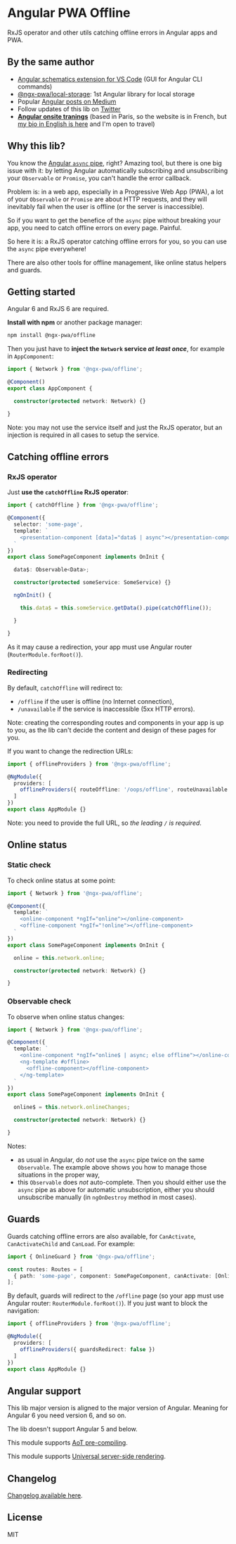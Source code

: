 # Angular PWA Offline

RxJS operator and other utils catching offline errors in Angular apps and PWA.

## By the same author

- [Angular schematics extension for VS Code](https://marketplace.visualstudio.com/items?itemName=cyrilletuzi.angular-schematics) (GUI for Angular CLI commands)
- [@ngx-pwa/local-storage](https://github.com/cyrilletuzi/angular-async-local-storage): 1st Angular library for local storage
- Popular [Angular posts on Medium](https://medium.com/@cyrilletuzi)
- Follow updates of this lib on [Twitter](https://twitter.com/cyrilletuzi)
- **[Angular onsite tranings](https://formationjavascript.com/formation-angular/)** (based in Paris, so the website is in French, but [my bio in English is here](https://www.cyrilletuzi.com/en/web/) and I'm open to travel)

## Why this lib?

You know the [Angular `async` pipe](https://angular.io/guide/pipes#the-impure-asyncpipe), right? Amazing tool, but there is one big issue with it:
by letting Angular automatically subscribing and unsubscribing your `Observable` or `Promise`, you can't handle the error callback.

Problem is: in a web app, especially in a Progressive Web App (PWA),
a lot of your `Observable` or `Promise` are about HTTP requests,
and they will inevitably fail when the user is offline (or the server is inaccessible).

So if you want to get the benefice of the `async` pipe without breaking your app, you need to catch offline errors on every page. Painful.

So here it is: a RxJS operator catching offline errors for you, so you can use the `async` pipe everywhere!

There are also other tools for offline management, like online status helpers and guards.

## Getting started

Angular 6 and RxJS 6 are required.

**Install with npm** or another package manager:

```bash
npm install @ngx-pwa/offline
```

Then you just have to **inject the `Network` service *at least once***, for example in `AppComponent`:

```typescript
import { Network } from '@ngx-pwa/offline';

@Component()
export class AppComponent {

  constructor(protected network: Network) {}

}
```

Note: you may not use the service itself and just the RxJS operator, but an injection is required in all cases to setup the service.

## Catching offline errors

### RxJS operator

Just **use the `catchOffline` RxJS operator**:

```typescript
import { catchOffline } from '@ngx-pwa/offline';

@Component({
  selector: 'some-page',
  template: `
    <presentation-component [data]="data$ | async"></presentation-component>
  `
})
export class SomePageComponent implements OnInit {

  data$: Observable<Data>;

  constructor(protected someService: SomeService) {}

  ngOnInit() {

    this.data$ = this.someService.getData().pipe(catchOffline());

  }

}
```

As it may cause a redirection, your app must use Angular router (`RouterModule.forRoot()`).

### Redirecting

By default, `catchOffline` will redirect to:

- `/offline` if the user is offline (no Internet connection),
- `/unavailable` if the service is inaccessible (5xx HTTP errors).

Note: creating the corresponding routes and components in your app is up to you,
as the lib can't decide the content and design of these pages for you.

If you want to change the redirection URLs:

```typescript
import { offlineProviders } from '@ngx-pwa/offline';

@NgModule({
  providers: [
    offlineProviders({ routeOffline: '/oops/offline', routeUnavailable: '/oops/unavailable' })
  ]
})
export class AppModule {}
```

Note: you need to provide the full URL, so *the leading `/` is required*.

## Online status

### Static check

To check online status at some point:

```typescript
import { Network } from '@ngx-pwa/offline';

@Component({
  template: `
    <online-component *ngIf="online"></online-component>
    <offline-component *ngIf="!online"></offline-component>
  `
})
export class SomePageComponent implements OnInit {

  online = this.network.online;

  constructor(protected network: Network) {}

}
```

### Observable check

To observe when online status changes:

```typescript
import { Network } from '@ngx-pwa/offline';

@Component({
  template: `
    <online-component *ngIf="online$ | async; else offline"></online-component>
    <ng-template #offline>
      <offline-component></offline-component>
    </ng-template>
  `
})
export class SomePageComponent implements OnInit {

  online$ = this.network.onlineChanges;

  constructor(protected network: Network) {}

}
```

Notes:
- as usual in Angular, do *not* use the `async` pipe twice on the same `Observable`. The example above shows you how to manage those situations in the proper way,
- this `Observable` does *not* auto-complete. Then you should either use the `async` pipe as above for automatic unsubscription, either you should unsubscribe manually (in `ngOnDestroy` method in most cases).

## Guards

Guards catching offline errors are also available, for `CanActivate`, `CanActivateChild` and `CanLoad`. For example:

```typescript
import { OnlineGuard } from '@ngx-pwa/offline';

const routes: Routes = [
  { path: 'some-page', component: SomePageComponent, canActivate: [OnlineGuard] }
];
```

By default, guards will redirect to the `/offline` page (so your app must use Angular router: `RouterModule.forRoot()`).
If you just want to block the navigation:
```typescript
import { offlineProviders } from '@ngx-pwa/offline';

@NgModule({
  providers: [
    offlineProviders({ guardsRedirect: false })
  ]
})
export class AppModule {}
```

## Angular support

This lib major version is aligned to the major version of Angular. Meaning for Angular 6 you need version 6, and so on.

The lib doesn't support Angular 5 and below.

This module supports [AoT pre-compiling](https://angular.io/guide/aot-compiler).

This module supports [Universal server-side rendering](https://github.com/angular/universal).

## Changelog

[Changelog available here](https://github.com/cyrilletuzi/ngx-pwa-offline/blob/master/CHANGELOG.md).

## License

MIT
